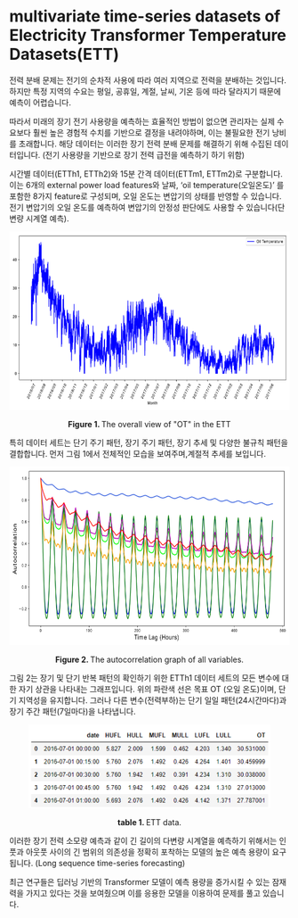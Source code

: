 # multivariate time-series datasets of Electricity Transformer Temperature Datasets(ETT)


전력 분배 문제는 전기의 순차적 사용에 따라 여러 지역으로 전력을 분배하는 것입니다. 하지만 특정 지역의 수요는 평일, 공휴일, 계절, 날씨, 기온 등에 따라 달라지기 때문에 예측이 어렵습니다. 

따라서 미래의 장기 전기 사용량을 예측하는 효율적인 방법이 없으면 관리자는 실제 수요보다 훨씬 높은 경험적 수치를 기반으로 결정을 내려야하며, 이는 불필요한 전기 낭비를 초래합니다.
해당 데이터는 이러한 장기 전력 분배 문제를 해결하기 위해 수집된 데이터입니다. (전기 사용량을 기반으로 장기 전력 급전을 예측하기 하기 위함)

시간별 데이터(ETTh1, ETTh2)와 15분 간격 데이터(ETTm1, ETTm2)로 구분합니다.
이는 6개의 external power load features와 날짜, ‘oil temperature(오일온도)’ 를 포함한 8가지 feature로 구성되며, 오일 온도는 변압기의 상태를 반영할 수 있습니다. 전기 변압기의 오일 온도를 예측하여 변압기의 안정성 판단에도 사용할 수 있습니다(단변량 시계열 예측). 

<p align="center">
<img src=".\img\dataset_year.png" height = "320" alt="" align=center /> 
<br><br>
<b>Figure 1. </b>The overall view of "OT" in the ETT
</p>
특히 데이터 세트는 단기 주기 패턴, 장기 주기 패턴, 장기 추세 및 다양한 불규칙 패턴을 결합합니다. 먼저 그림 1에서 전체적인 모습을 보여주며,계절적 추세를 보입니다.

<p align="center">
<img src=".\img\auto_correlation.png" height = "320" alt="" align=center />
<br><br>
<b>Figure 2. </b>The autocorrelation graph of all variables.  
</p>

그림 2는 장기 및 단기 반복 패턴의 확인하기 위한 ETTh1 데이터 세트의 모든 변수에 대한 자기 상관을 나타내는 그래프입니다. 위의 파란색 선은 목표 OT (오일 온도)이며, 단기 지역성을 유지합니다. 그러나 다른 변수(전력부하)는 단기 일일 패턴(24시간마다)과 장기 주간 패턴(7일마다)을 나타냅니다.

<p align="center">
<img src=".\img\ETT.png" height = "150" alt="" align=center />
<br><br>
<b>table 1. </b>ETT data.
</p>

이러한 장기 전력 소모량 예측과 같이 긴 길이의 다변량 시계열을 예측하기 위해서는 인풋과 아웃풋 사이의 긴 범위의 의존성을 정확히 포착하는 모델의 높은 예측 용량이 요구됩니다. (Long sequence time-series forecasting)

최근 연구들은 딥러닝 기반의 Transformer 모델이 예측 용량을 증가시킬 수 있는 잠재력을 가지고 있다는 것을 보여줬으며 이를 응용한 모델을 이용하여 문제를 풀고 있습니다.
